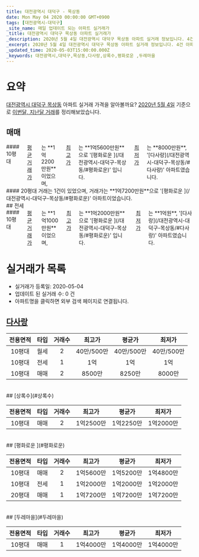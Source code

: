 ```yaml
---
title: 대전광역시 대덕구 - 목상동
date: Mon May 04 2020 00:00:00 GMT+0900
tags: [대전광역시-대덕구]
_site_name: 매일 업데이트 되는 아파트 실거래가
_title: 대전광역시 대덕구 목상동 아파트 실거래가
_description: 2020년 5월 4일 대전광역시 대덕구 목상동 아파트 실거래 정보입니다. 4건 아파트 정보가 있습니다.
_excerpt: 2020년 5월 4일 대전광역시 대덕구 목상동 아파트 실거래 정보입니다. 4건 아파트 정보가 있습니다.
_updated_time: 2020-05-03T15:00:00.000Z
_keywords: 대전광역시,대덕구,목상동,다사랑,상록수,평화로운 ,두레마을
---
```





# 요약
<ins>대전광역시 대덕구 목상동</ins> 아파트 실거래 가격을 알아볼까요? <ins>2020년 5월 4일</ins> 기준으로 <ins>이번달, 지난달 거래</ins>를 정리해보았습니다.

## 매매
<div class="container">
<div class="six columns" markdown="1">
#### 10평대
<ins>평균 거래가</ins>는 **1억2200만원**이었으며, <ins>최고가</ins>는 **1억5600만원**으로 '[평화로운 ](/대전광역시-대덕구-목상동/#평화로운)' 입니다. <ins>최저가</ins>는 **8000만원**, '[다사랑](/대전광역시-대덕구-목상동/#다사랑)' 아파트였습니다.
</div>
<div class="six columns" markdown="1">
#### 20평대
거래는 1건이 있었으며, 거래가는 **1억7200만원**으로 '[평화로운 ](/대전광역시-대덕구-목상동/#평화로운)' 아파트이었습니다.
</div>
</div>
## 전세
<div class="container">
<div class="twelve columns" markdown="1">
#### 10평대
<ins>평균 거래가</ins>는 **1억1000만원**이었으며, <ins>최고가</ins>는 **1억2000만원**으로 '[평화로운 ](/대전광역시-대덕구-목상동/#평화로운)' 입니다. <ins>최저가</ins>는 **1억원**, '[다사랑](/대전광역시-대덕구-목상동/#다사랑)' 아파트였습니다.
</div>
</div>



# 실거래가 목록
- 실거래가 등록일: 2020-05-04
- 업데이트 된 실거래 수: 0 건
- 아파트명을 클릭하면 외부 검색 페이지로 연결됩니다.

## [다사랑](#다사랑)

|전용면적|타입|거래수|최고가|평균가|최저가|
|:---:|:---:|:---:|:---:|:---:|:---:|
|10평대|<span class="deal-type-3">월세</span>|2|40만/500만|40만/500만|40만/500만|
|10평대|<span class="deal-type-2">전세</span>|1|1억|1억|1억|
|10평대|<span class="deal-type-1">매매</span>|2|8500만|8250만|8000만|

<br/>
## [상록수](#상록수)

|전용면적|타입|거래수|최고가|평균가|최저가|
|:---:|:---:|:---:|:---:|:---:|:---:|
|10평대|<span class="deal-type-1">매매</span>|2|1억2500만|1억2250만|1억2000만|

<br/>
## [평화로운 ](#평화로운)

|전용면적|타입|거래수|최고가|평균가|최저가|
|:---:|:---:|:---:|:---:|:---:|:---:|
|10평대|<span class="deal-type-1">매매</span>|2|1억5600만|1억5200만|1억4800만|
|10평대|<span class="deal-type-2">전세</span>|1|1억2000만|1억2000만|1억2000만|
|20평대|<span class="deal-type-1">매매</span>|1|1억7200만|1억7200만|1억7200만|

<br/>
## [두레마을](#두레마을)

|전용면적|타입|거래수|최고가|평균가|최저가|
|:---:|:---:|:---:|:---:|:---:|:---:|
|10평대|<span class="deal-type-1">매매</span>|1|1억4000만|1억4000만|1억4000만|

<br/>



